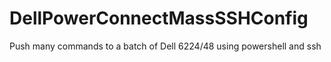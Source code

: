 # DellPowerConnectMassSSHConfig
Push many commands to a batch of Dell 6224/48 using powershell and ssh
